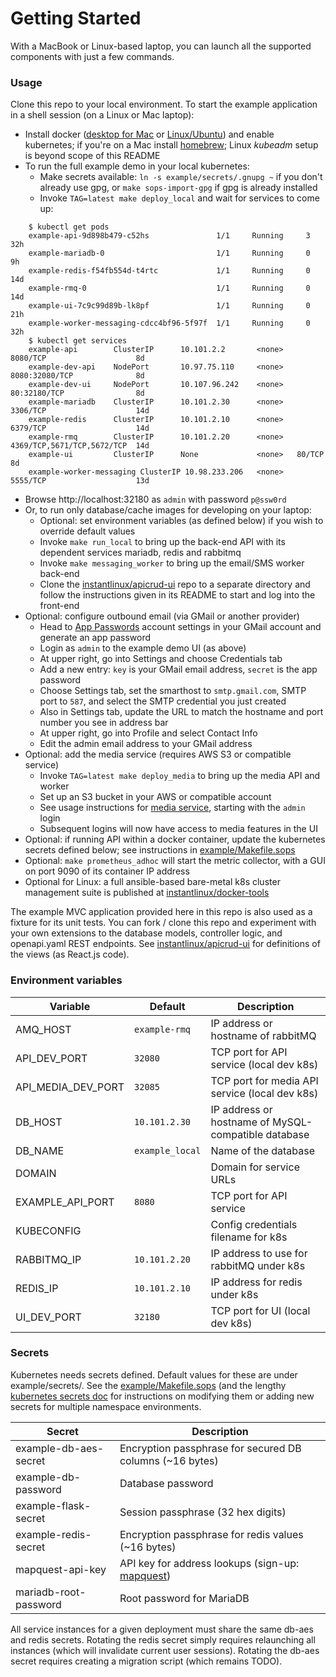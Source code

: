 # Getting Started

With a MacBook or Linux-based laptop, you can launch all the supported components with just a few commands.

### Usage

Clone this repo to your local environment. To start the example application in a shell session (on a Linux or Mac laptop):

* Install docker ([desktop for Mac](https://docs.docker.com/docker-for-mac/) or [Linux/Ubuntu](https://docs.docker.com/engine/install/ubuntu/)) and enable kubernetes; if you're on a Mac install [homebrew](https://brew.sh); Linux _kubeadm_ setup is beyond scope of this README
* To run the full example demo in your local kubernetes:
  * Make secrets available: `ln -s example/secrets/.gnupg ~` if you don't already use gpg, or `make sops-import-gpg` if gpg is already installed
  * Invoke `TAG=latest make deploy_local` and wait for services to come up:
```
    $ kubectl get pods
    example-api-9d898b479-c52hs               1/1     Running     3  32h
    example-mariadb-0                         1/1     Running     0  9h
    example-redis-f54fb554d-t4rtc             1/1     Running     0  14d
    example-rmq-0                             1/1     Running     0  14d
    example-ui-7c9c99d89b-lk8pf               1/1     Running     0  21h
    example-worker-messaging-cdcc4bf96-5f97f  1/1     Running     0  32h
    $ kubectl get services
    example-api        ClusterIP      10.101.2.2       <none>   8080/TCP                    8d
    example-dev-api    NodePort       10.97.75.110     <none>   8080:32080/TCP              8d
    example-dev-ui     NodePort       10.107.96.242    <none>   80:32180/TCP                8d
    example-mariadb    ClusterIP      10.101.2.30      <none>   3306/TCP                    14d
    example-redis      ClusterIP      10.101.2.10      <none>   6379/TCP                    14d
    example-rmq        ClusterIP      10.101.2.20      <none>   4369/TCP,5671/TCP,5672/TCP  14d
    example-ui         ClusterIP      None             <none>   80/TCP                      8d
    example-worker-messaging ClusterIP 10.98.233.206   <none>   5555/TCP                    13d
```
  * Browse http://localhost:32180 as `admin` with password `p@ssw0rd`
* Or, to run only database/cache images for developing on your laptop:
  * Optional: set environment variables (as defined below) if you wish to override default values
  * Invoke `make run_local` to bring up the back-end API with its dependent services mariadb, redis and rabbitmq
  * Invoke `make messaging_worker` to bring up the email/SMS worker back-end
  * Clone the [instantlinux/apicrud-ui](https://github.com/instantlinux/apicrud-ui) repo to a separate directory and follow the instructions given in its README to start and log into the front-end
* Optional: configure outbound email (via GMail or another provider)
  * Head to [App Passwords](https://myaccount.google.com/apppasswords) account settings in your GMail account and generate an app password
  * Login as `admin` to the example demo UI (as above)
  * At upper right, go into Settings and choose Credentials tab
  * Add a new entry: `key` is your GMail email address, `secret` is the app password
  * Choose Settings tab, set the smarthost to `smtp.gmail.com`, SMTP port to `587`, and select the SMTP credential you just created
  * Also in Settings tab, update the URL to match the hostname and port number you see in address bar
  * At upper right, go into Profile and select Contact Info
  * Edit the admin email address to your GMail address
* Optional: add the media service (requires AWS S3 or compatible service)
  * Invoke `TAG=latest make deploy_media` to bring up the media API and worker
  * Set up an S3 bucket in your AWS or compatible account
  * See usage instructions for [media service](https://github.com/instantlinux/apicrud-media#usage), starting with the `admin` login
  * Subsequent logins will now have access to media features in the UI
* Optional: if running API within a docker container, update the kubernetes secrets defined below; see instructions in [example/Makefile.sops](https://github.com/instantlinux/apicrud/blob/master/example/Makefile.sops)
* Optional: `make prometheus_adhoc` will start the metric collector, with a GUI on port 9090 of its container IP address
* Optional for Linux: a full ansible-based bare-metal k8s cluster management suite is published at [instantlinux/docker-tools](https://github.com/instantlinux/docker-tools)

The example MVC application provided here in this repo is also used as a fixture for its unit tests. You can fork / clone this repo and experiment with your own extensions to the database models, controller logic, and openapi.yaml REST endpoints. See [instantlinux/apicrud-ui](https://github.com/instantlinux/apicrud-ui) for definitions of the views (as React.js code).

### Environment variables

Variable | Default | Description
-------- | ------- | -----------
AMQ_HOST | `example-rmq` | IP address or hostname of rabbitMQ
API_DEV_PORT | `32080` | TCP port for API service (local dev k8s)
API_MEDIA_DEV_PORT | `32085` | TCP port for media API service (local dev k8s)
DB_HOST | `10.101.2.30` | IP address or hostname of MySQL-compatible database
DB_NAME | `example_local` | Name of the database
DOMAIN | | Domain for service URLs
EXAMPLE_API_PORT | `8080` | TCP port for API service
KUBECONFIG | | Config credentials filename for k8s
RABBITMQ_IP | `10.101.2.20` | IP address to use for rabbitMQ under k8s
REDIS_IP | `10.101.2.10` | IP address for redis under k8s
UI_DEV_PORT | `32180` | TCP port for UI (local dev k8s)

### Secrets

Kubernetes needs secrets defined. Default values for these are under example/secrets/. See the [example/Makefile.sops](https://github.com/instantlinux/apicrud/blob/master/example/Makefile.sops) (and the lengthy [kubernetes secrets doc](https://kubernetes.io/docs/concepts/configuration/secret/) for instructions on modifying them or adding new secrets for multiple namespace environments.

Secret | Description
------ | -----------
example-db-aes-secret | Encryption passphrase for secured DB columns (~16 bytes)
example-db-password | Database password
example-flask-secret | Session passphrase (32 hex digits)
example-redis-secret | Encryption passphrase for redis values (~16 bytes)
mapquest-api-key | API key for address lookups (sign-up: [mapquest](http://developer.mapquest.com))
mariadb-root-password | Root password for MariaDB

All service instances for a given deployment must share the same db-aes and redis secrets. Rotating the redis secret simply requires relaunching all instances (which will invalidate current user sessions). Rotating the db-aes secret requires creating a migration script (which remains TODO).
